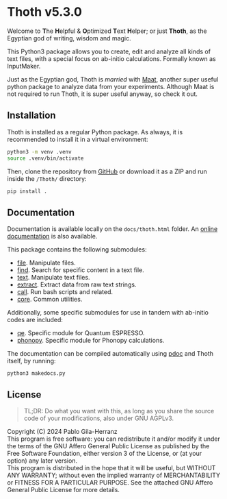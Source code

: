 # Thoth v5.3.0

Welcome to **T**he **H**elpful & **O**ptimized **T**ext **H**elper; or just **Thoth**, as the Egyptian god of writing, wisdom and magic.  

This Python3 package allows you to create, edit and analyze all kinds of text files, with a special focus on ab-initio calculations. Formally known as InputMaker.  

Just as the Egyptian god, Thoth is *married* with [Maat](https://github.com/pablogila/Maat), another super useful python package to analyze data from your experiments. Although Maat is not required to run Thoth, it is super useful anyway, so check it out.  


## Installation

Thoth is installed as a regular Python package.
As always, it is recommended to install it in a virtual environment:  
```bash
python3 -m venv .venv
source .venv/bin/activate
```

Then, clone the repository from [GitHub](https://github.com/pablogila/Thoth/) or download it as a ZIP and run inside the `/Thoth/` directory:  
```bash
pip install .
```


## Documentation

Documentation is available locally on the `docs/thoth.html` folder.
An [online documentation](https://pablogila.github.io/InputMaker/) is also available.

This package contains the following submodules:
- [file](https://pablogila.github.io/Thoth/thoth/file.html). Manipulate files.
- [find](https://pablogila.github.io/Thoth/thoth/find.html). Search for specific content in a text file.
- [text](https://pablogila.github.io/Thoth/thoth/text.html). Manipulate text files.
- [extract](https://pablogila.github.io/Thoth/thoth/extract.html). Extract data from raw text strings.
- [call](https://pablogila.github.io/Thoth/thoth/call.html). Run bash scripts and related.
- [core](https://pablogila.github.io/Thoth/thoth/core.html). Common utilities.

Additionally, some specific submodules for use in tandem with ab-initio codes are included:
- [qe](https://pablogila.github.io/Thoth/thoth/qe.html). Specific module for Quantum ESPRESSO.
- [phonopy](https://pablogila.github.io/Thoth/thoth/phonopy.html). Specific module for Phonopy calculations.

The documentation can be compiled automatically using [pdoc](https://pdoc.dev/) and Thoth itself, by running:
```shell
python3 makedocs.py
```


## License

> TL;DR: Do what you want with this, as long as you share the source code of your modifications, also under GNU AGPLv3.  

Copyright (C) 2024  Pablo Gila-Herranz  
This program is free software: you can redistribute it and/or modify
it under the terms of the GNU Affero General Public License as published
by the Free Software Foundation, either version 3 of the License, or
(at your option) any later version.  
This program is distributed in the hope that it will be useful,
but WITHOUT ANY WARRANTY; without even the implied warranty of
MERCHANTABILITY or FITNESS FOR A PARTICULAR PURPOSE.
See the attached GNU Affero General Public License for more details.  

